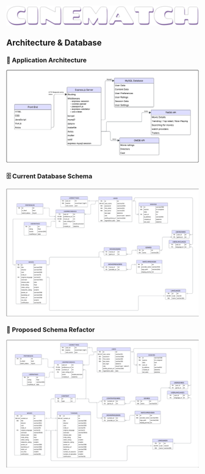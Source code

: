 
![Logo](./images/cinematch_logo.png)

## Architecture & Database


### 📐  Application Architecture

![Architecture Diagram](./images/cinematch_architecture_diagram.png)

### 🗄️ Current Database Schema

![Database Schema](./images/cinematch_database_schema.png)

### 🧪 Proposed Schema Refactor

![Proposed Database Schema](./images/cinematch_database_schema_proposal.png)
